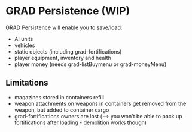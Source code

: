 # GRAD Persistence (WIP)
GRAD Persistence will enable you to save/load:

* AI units
* vehicles
* static objects (including grad-fortifications)
* player equipment, inventory and health
* player money (needs grad-listBuymenu or grad-moneyMenu)

## Limitations
* magazines stored in containers refill
* weapon attachments on weapons in containers get removed from the weapon, but added to container cargo
* grad-fortifications owners are lost (--> you won't be able to pack up fortifications after loading - demolition works though)
